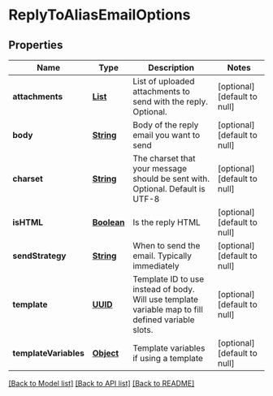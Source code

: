 # ReplyToAliasEmailOptions
## Properties

Name | Type | Description | Notes
------------ | ------------- | ------------- | -------------
**attachments** | [**List**](string.md) | List of uploaded attachments to send with the reply. Optional. | [optional] [default to null]
**body** | [**String**](string.md) | Body of the reply email you want to send | [optional] [default to null]
**charset** | [**String**](string.md) | The charset that your message should be sent with. Optional. Default is UTF-8 | [optional] [default to null]
**isHTML** | [**Boolean**](boolean.md) | Is the reply HTML | [optional] [default to null]
**sendStrategy** | [**String**](string.md) | When to send the email. Typically immediately | [optional] [default to null]
**template** | [**UUID**](UUID.md) | Template ID to use instead of body. Will use template variable map to fill defined variable slots. | [optional] [default to null]
**templateVariables** | [**Object**](.md) | Template variables if using a template | [optional] [default to null]

[[Back to Model list]](../README.md#documentation-for-models) [[Back to API list]](../README.md#documentation-for-api-endpoints) [[Back to README]](../README.md)

